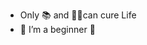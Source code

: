 - Only 📚 and 🏃🏼can cure Life
- 👀 I’m a beginner 👀

<!---
Achao1129/Achao1129 is a ✨ special ✨ repository because its `README.md` (this file) appears on your GitHub profile.
You can click the Preview link to take a look at your changes.
--->
